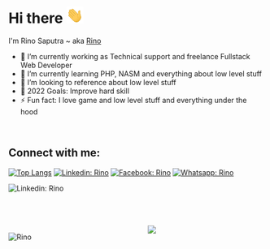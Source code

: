 # Hi there <img src="./icon/Hi.gif" height="32" />

I'm Rino Saputra ~ aka <a href="https://github.com/Rino-Saputra">Rino</a>
<br>

- 🔭 I’m currently working as Technical support and freelance Fullstack Web Developer
- 🌱 I’m currently learning PHP, NASM and everything about low level stuff
- 👯 I’m looking to reference about low level stuff
- 🥅 2022 Goals: Improve hard skill
- ⚡ Fun fact: I love game and low level stuff and everything under the hood

<br>

## Connect with me:
[![Top Langs](https://github-readme-stats.vercel.app/api/top-langs/?username=Rino-Saputra)](https://github.com/Rino-Saputra/rino-Saputra)
[![Linkedin: Rino](https://img.shields.io/badge/-Rino%20Saputra-blue?style=flat&logo=Linkedin&logoColor=white)](https://www.linkedin.com/in/rino-saputra-3b8402235/)
[![Facebook: Rino](https://img.shields.io/badge/-Rino-DD2A7D?style=flat&logo=Instagram&logoColor=white)](https://www.facebook.com/profile.php?id=100014030110091&_rdc=1&_rdr)
[![Whatsapp: Rino](https://img.shields.io/badge/+6283110714321-25D366?style=flat&logo=Whatsapp&logoColor=white)](https://wa.me/+6283110714321)


<!-- [![GitHub followers](https://img.shields.io/github/followers/Pentorch?label=Follow&style=social)](https://github.com/Pentorch/) -->

![Linkedin: Rino](https://img.shields.io/badge/-ReactJs-61DAFB?logo=react&logoColor=white&link=)

<br>
<br>
<br>

<img align='right' src="https://media.giphy.com/media/QssGEmpkyEOhBCb7e1/giphy.gif?cid=ecf05e47c19133vx7wb7boyeeipf0op5lwjbvs9fk9i8fuqe&rid=giphy.gif&ct=s" width="230"> 
<p> <img src="https://github-readme-stats.vercel.app/api?username=Rino-Saputra&show_icons=true&theme=nord" alt="Rino" />
